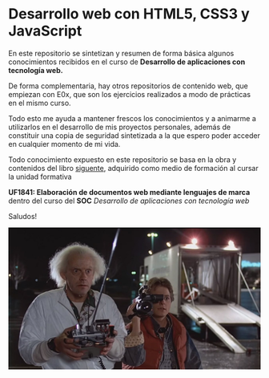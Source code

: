 # Desarrollo web con HTML5, CSS3 y JavaScript

En este repositorio se sintetizan y resumen de forma básica algunos conocimientos recibidos en el curso de **Desarrollo de aplicaciones con tecnología web.**

De forma complementaria, hay otros repositorios de contenido web, que empiezan con E0x, que son los ejercicios realizados a modo de prácticas en el mismo curso.

Todo esto me ayuda a mantener frescos los conocimientos y a animarme a utilizarlos en el desarrollo de mis proyectos personales, además de constituir una copia de seguridad sintetizada a la que espero poder acceder en cualquier momento de mi vida.

Todo conocimiento expuesto en este repositorio se basa en la obra y contenidos del libro [siguente](https://www.formasterminds.com/gran_libro_de_html5_3ra_edicion/), adquirido como medio de formación al cursar la unidad formativa

**UF1841: Elaboración de documentos web
mediante lenguajes de marca** dentro del curso del **SOC** *Desarrollo de aplicaciones con tecnología web*

Saludos!

![](Media/Regreso-al-futuro.jpeg)
